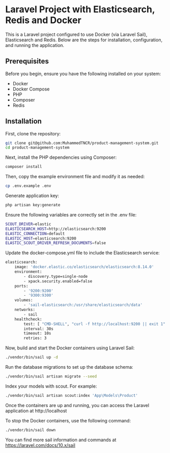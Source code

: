 # Laravel Project with Elasticsearch, Redis and Docker

This is a Laravel project configured to use Docker (via Laravel Sail), Elasticsearch and Redis. Below are the steps for installation, configuration, and running the application.

## Prerequisites

Before you begin, ensure you have the following installed on your system:

- Docker
- Docker Compose
- PHP
- Composer
- Redis

## Installation

First, clone the repository:

```bash
git clone git@github.com:MuhammedTNCR/product-management-system.git
cd product-management-system
```

Next, install the PHP dependencies using Composer:
```bash
composer install
```

Then, copy the example environment file and modify it as needed:
```bash
cp .env.example .env
```

Generate application key:
```bash
php artisan key:generate
```

Ensure the following variables are correctly set in the .env file:
```bash
SCOUT_DRIVER=elastic
ELASTICSEARCH_HOST=http://elasticsearch:9200
ELASTIC_CONNECTION=default
ELASTIC_HOST=elasticsearch:9200
ELASTIC_SCOUT_DRIVER_REFRESH_DOCUMENTS=false
```

Update the docker-compose.yml file to include the Elasticsearch service:
```bash
elasticsearch:
    image: 'docker.elastic.co/elasticsearch/elasticsearch:8.14.0'
    environment:
        - discovery.type=single-node
        - xpack.security.enabled=false
    ports:
        - '9200:9200'
        - '9300:9300'
    volumes:
        - 'sail-elasticsearch:/usr/share/elasticsearch/data'
    networks:
        - sail
    healthcheck:
        test: [ "CMD-SHELL", "curl -f http://localhost:9200 || exit 1" ]
        interval: 30s
        timeout: 10s
        retries: 3
```
Now, build and start the Docker containers using Laravel Sail:
```bash
./vendor/bin/sail up -d
```

Run the database migrations to set up the database schema:
```bash
./vendor/bin/sail artisan migrate --seed
```

Index your models with scout. For example:
```bash
./vendor/bin/sail artisan scout:index 'App\Models\Product'
```

Once the containers are up and running, you can access the Laravel application at http://localhost

To stop the Docker containers, use the following command:
```bash
./vendor/bin/sail down
```
You can find more sail information and commands at https://laravel.com/docs/10.x/sail


